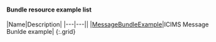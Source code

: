 #### Bundle resource example list

|Name|Description|
|---|---||
|<a href="Bundle-icims-bundle-message-example.html">MessageBundleExample</a>|ICIMS Message Bunlde example|
{:.grid}
